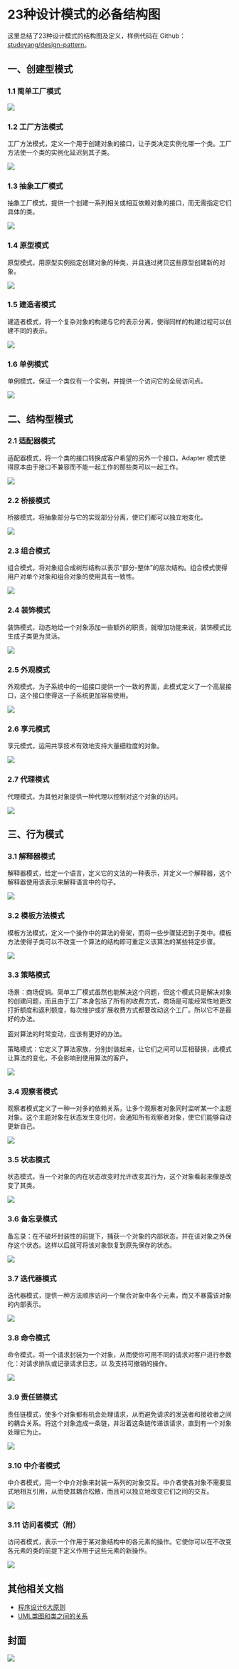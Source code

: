 # 23种设计模式的必备结构图

这里总结了23种设计模式的结构图及定义，样例代码在 Github：[studeyang/design-pattern](https://github.com/studeyang/design-pattern)。

## 一、创建型模式

### 1.1 简单工厂模式

![](https://technotes.oss-cn-shenzhen.aliyuncs.com/2023/202305062316216.png)

### 1.2 工厂方法模式

工厂方法模式，定义一个用于创建对象的接口，让子类决定实例化哪一个类。工厂方法使一个类的实例化延迟到其子类。

![](https://technotes.oss-cn-shenzhen.aliyuncs.com/2023/202305072302789.png)

### 1.3 抽象工厂模式

抽象工厂模式，提供一个创建一系列相关或相互依赖对象的接口，而无需指定它们具体的类。

![](https://technotes.oss-cn-shenzhen.aliyuncs.com/2023/202305131747062.png)

### 1.4 原型模式

原型模式，用原型实例指定创建对象的种类，并且通过拷贝这些原型创建新的对象。

![](https://technotes.oss-cn-shenzhen.aliyuncs.com/2023/202305131747835.png)

### 1.5 建造者模式

建造者模式，将一个复杂对象的构建与它的表示分离，使得同样的构建过程可以创建不同的表示。

![](https://technotes.oss-cn-shenzhen.aliyuncs.com/2023/202305072340624.png)

### 1.6 单例模式

单例模式，保证一个类仅有一个实例，并提供一个访问它的全局访问点。

![](https://technotes.oss-cn-shenzhen.aliyuncs.com/2023/202305122203798.png)

## 二、结构型模式

### 2.1 适配器模式

适配器模式，将一个类的接口转换成客户希望的另外一个接口。Adapter 模式使得原本由于接口不兼容而不能一起工作的那些类可以一起工作。

![](https://technotes.oss-cn-shenzhen.aliyuncs.com/2023/202305102247530.png)

### 2.2 桥接模式

桥接模式，将抽象部分与它的实现部分分离，使它们都可以独立地变化。

![](https://technotes.oss-cn-shenzhen.aliyuncs.com/2023/202305122212166.png)

### 2.3 组合模式

组合模式，将对象组合成树形结构以表示“部分-整体”的层次结构。组合模式使得用户对单个对象和组合对象的使用具有一致性。

![](https://technotes.oss-cn-shenzhen.aliyuncs.com/2023/202305102316107.png)

### 2.4 装饰模式

装饰模式，动态地给一个对象添加一些额外的职责，就增加功能来说，装饰模式比生成子类更为灵活。

![](https://technotes.oss-cn-shenzhen.aliyuncs.com/2023/202305062358763.png)

### 2.5 外观模式

外观模式，为子系统中的一组接口提供一个一致的界面，此模式定义了一个高层接口，这个接口使得这一子系统更加容易使用。

![](https://technotes.oss-cn-shenzhen.aliyuncs.com/2023/202305072327932.png)

### 2.6 享元模式

享元模式，运用共享技术有效地支持大量细粒度的对象。

![](https://technotes.oss-cn-shenzhen.aliyuncs.com/2023/202305122308156.png)

### 2.7 代理模式

代理模式，为其他对象提供一种代理以控制对这个对象的访问。

![](https://technotes.oss-cn-shenzhen.aliyuncs.com/2023/202305072249038.png)

## 三、行为模式

### 3.1 解释器模式

解释器模式，给定一个语言，定义它的文法的一种表示，并定义一个解释器，这个解释器使用该表示来解释语言中的句子。

![](https://technotes.oss-cn-shenzhen.aliyuncs.com/2023/202305131721176.png)

### 3.2 模板方法模式

模板方法模式，定义一个操作中的算法的骨架，而将一些步骤延迟到子类中。模板方法使得子类可以不改变一个算法的结构即可重定义该算法的某些特定步骤。

![](https://technotes.oss-cn-shenzhen.aliyuncs.com/2023/202305072316240.png)

### 3.3 策略模式

场景：商场促销。简单工厂模式虽然也能解决这个问题，但这个模式只是解决对象的创建问题，而且由于工厂本身包括了所有的收费方式，商场是可能经常性地更改打折额度和返利额度，每次维护或扩展收费方式都要改动这个工厂。所以它不是最好的办法。

面对算法的时常变动，应该有更好的办法。

策略模式：它定义了算法家族，分别封装起来，让它们之间可以互相替换，此模式让算法的变化，不会影响到使用算法的客户。

![](https://technotes.oss-cn-shenzhen.aliyuncs.com/2023/202305062338274.png)

### 3.4 观察者模式

观察者模式定义了一种一对多的依赖关系，让多个观察者对象同时监听某一个主题对象。这个主题对象在状态发生变化时，会通知所有观察者对象，使它们能够自动更新自己。

![](https://technotes.oss-cn-shenzhen.aliyuncs.com/2023/202305072356288.png)

### 3.5 状态模式

状态模式，当一个对象的内在状态改变时允许改变其行为，这个对象看起来像是改变了其类。

![](https://technotes.oss-cn-shenzhen.aliyuncs.com/2023/202305102239085.png)

### 3.6 备忘录模式

备忘录：在不破坏封装性的前提下，捕获一个对象的内部状态，并在该对象之外保存这个状态。这样以后就可将该对象恢复到原先保存的状态。

![](https://technotes.oss-cn-shenzhen.aliyuncs.com/2023/202305102303176.png)

### 3.7 迭代器模式

迭代器模式，提供一种方法顺序访问一个聚合对象中各个元素，而又不暴露该对象的内部表示。

![](https://technotes.oss-cn-shenzhen.aliyuncs.com/2023/202305122157318.png)

### 3.8 命令模式

命令模式，将一个请求封装为一个对象，从而使你可用不同的请求对客户进行参数化：对请求排队或记录请求日志，以 及支持可撤销的操作。

![](https://technotes.oss-cn-shenzhen.aliyuncs.com/2023/202305122224080.png)

### 3.9 责任链模式

责任链模式，使多个对象都有机会处理请求，从而避免请求的发送者和接收者之间的耦合关系。将这个对象连成一条链，并沿着这条链传递该请求，直到有一个对象处理它为止。

![](https://technotes.oss-cn-shenzhen.aliyuncs.com/2023/202305122232250.png)

### 3.10 中介者模式

中介者模式，用一个中介对象来封装一系列的对象交互。中介者使各对象不需要显式地相互引用，从而使其耦合松散，而且可以独立地改变它们之间的交互。

![](https://technotes.oss-cn-shenzhen.aliyuncs.com/2023/202305122255804.png)

### 3.11 访问者模式（附）

访问者模式，表示一个作用于某对象结构中的各元素的操作。它使你可以在不改变各元素的类的前提下定义作用于这些元素的新操作。

![](https://technotes.oss-cn-shenzhen.aliyuncs.com/2023/202305131735137.png)

## 其他相关文档

- [程序设计6大原则](https://github.com/studeyang/design-pattern/blob/master/docs/%E7%A8%8B%E5%BA%8F%E8%AE%BE%E8%AE%A16%E5%A4%A7%E5%8E%9F%E5%88%99.md)
- [UML类图和类之间的关系](https://github.com/studeyang/design-pattern/blob/master/docs/UML%E7%B1%BB%E5%9B%BE%E5%92%8C%E7%B1%BB%E4%B9%8B%E9%97%B4%E7%9A%84%E5%85%B3%E7%B3%BB.md)

## 封面

![](https://technotes.oss-cn-shenzhen.aliyuncs.com/2023/202305131823132.png)
